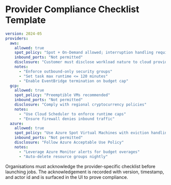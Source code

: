 # Provider Compliance Checklist Template

```yaml
version: 2024-05
providers:
  aws:
    allowed: true
    spot_policy: "Spot + On-Demand allowed; interruption handling required"
    inbound_ports: "Not permitted"
    disclosure: "Customer must disclose workload nature to cloud provider if required"
    notes:
      - "Enforce outbound-only security groups"
      - "Set task max runtime <= 120 minutes"
      - "Enable EventBridge termination on budget cap"
  gcp:
    allowed: true
    spot_policy: "Preemptible VMs recommended"
    inbound_ports: "Not permitted"
    disclosure: "Comply with regional cryptocurrency policies"
    notes:
      - "Use Cloud Scheduler to enforce runtime caps"
      - "Ensure firewall denies inbound traffic"
  azure:
    allowed: true
    spot_policy: "Use Azure Spot Virtual Machines with eviction handling"
    inbound_ports: "Not permitted"
    disclosure: "Follow Azure Acceptable Use Policy"
    notes:
      - "Leverage Azure Monitor alerts for budget overages"
      - "Auto-delete resource groups nightly"
```

Organisations must acknowledge the provider-specific checklist before launching jobs. The acknowledgement is recorded with version, timestamp, and actor id and is surfaced in the UI to prove compliance.

